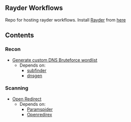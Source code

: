 ## Rayder Workflows

 Repo for hosting rayder workflows. Install [Rayder](https://github.com/devanshbatham/rayder/) from [here](https://github.com/devanshbatham/rayder/)


## Contents


### Recon
- [Generate custom DNS Bruteforce wordlist](https://github.com/devanshbatham/rayder-workflows/blob/main/recon/generate-dns-wordlist.yaml)
    - Depends on: 
        - [subfinder](https://github.com/projectdiscovery/subfinder)
        - [dnsgen](https://github.com/ProjectAnte/dnsgen)

### Scanning
- [Open Redirect](https://github.com/devanshbatham/rayder-workflows/blob/main/http/open-redirect.yaml)
    - Depends on: 
        - [Paramspider](https://github.com/devanshbatham/Paramspider)
        - [Openredirex](https://github.com/devanshbatham/Openredirex)
